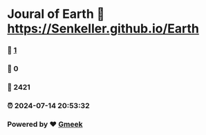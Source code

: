 # Joural of Earth :link: https://Senkeller.github.io/Earth 
### :page_facing_up: [1](https://Senkeller.github.io/Earth/tag.html) 
### :speech_balloon: 0 
### :hibiscus: 2421 
### :alarm_clock: 2024-07-14 20:53:32 
### Powered by :heart: [Gmeek](https://github.com/Meekdai/Gmeek)
